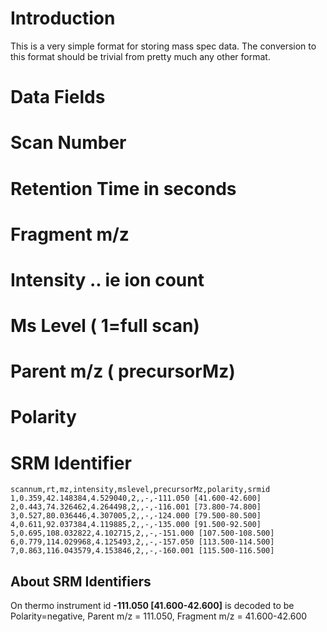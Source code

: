 # Introduction #
This is a very simple format for storing mass spec data. The conversion
to this format should be trivial from pretty much any other format.


# Data Fields #
# Scan Number
# Retention Time  in seconds
# Fragment m/z
# Intensity .. ie ion count
# Ms Level ( 1=full scan)
# Parent m/z ( precursorMz)
# Polarity
# SRM Identifier

```
scannum,rt,mz,intensity,mslevel,precursorMz,polarity,srmid
1,0.359,42.148384,4.529040,2,,-,-111.050 [41.600-42.600]
2,0.443,74.326462,4.264498,2,,-,-116.001 [73.800-74.800]
3,0.527,80.036446,4.307005,2,,-,-124.000 [79.500-80.500]
4,0.611,92.037384,4.119885,2,,-,-135.000 [91.500-92.500]
5,0.695,108.032822,4.102715,2,,-,-151.000 [107.500-108.500]
6,0.779,114.029968,4.125493,2,,-,-157.050 [113.500-114.500]
7,0.863,116.043579,4.153846,2,,-,-160.001 [115.500-116.500]

```

## About SRM Identifiers ##
On thermo instrument id **-111.050 [41.600-42.600]**  is decoded
to be  Polarity=negative, Parent m/z = 111.050, Fragment m/z = 41.600-42.600

